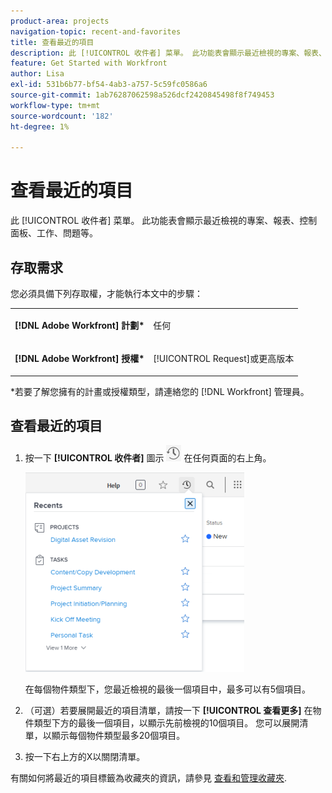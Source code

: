 ```yaml
---
product-area: projects
navigation-topic: recent-and-favorites
title: 查看最近的項目
description: 此 [!UICONTROL 收件者] 菜單。 此功能表會顯示最近檢視的專案、報表、控制面板、工作、問題等。
feature: Get Started with Workfront
author: Lisa
exl-id: 531b6b77-bf54-4ab3-a757-5c59fc0586a6
source-git-commit: 1ab76287062598a526dcf2420845498f8f749453
workflow-type: tm+mt
source-wordcount: '182'
ht-degree: 1%

---
```


# 查看最近的項目

此 [!UICONTROL 收件者] 菜單。 此功能表會顯示最近檢視的專案、報表、控制面板、工作、問題等。

## 存取需求

您必須具備下列存取權，才能執行本文中的步驟：

<table style="table-layout:auto"> 
 <col> 
 </col> 
 <col> 
 </col> 
 <tbody> 
  <tr> 
   <td role="rowheader"><strong>[!DNL Adobe Workfront] 計劃*</strong></td> 
   <td> <p>任何</p> </td> 
  </tr> 
  <tr> 
   <td role="rowheader"><strong>[!DNL Adobe Workfront] 授權*</strong></td> 
   <td> <p>[!UICONTROL Request]或更高版本</p> </td> 
  </tr> 
 </tbody> 
</table>

&#42;若要了解您擁有的計畫或授權類型，請連絡您的 [!DNL Workfront] 管理員。

## 查看最近的項目

1. 按一下 **[!UICONTROL 收件者]** 圖示 ![[!UICONTROL 收件者]](assets/recents-icon-40x43.png) 在任何頁面的右上角。

   ![收件清單](assets/recents-list-2022-350x319.png)

   在每個物件類型下，您最近檢視的最後一個項目中，最多可以有5個項目。

1. （可選）若要展開最近的項目清單，請按一下 **[!UICONTROL 查看更多]** 在物件類型下方的最後一個項目，以顯示先前檢視的10個項目。 您可以展開清單，以顯示每個物件類型最多20個項目。
1. 按一下右上方的X以關閉清單。

有關如何將最近的項目標籤為收藏夾的資訊，請參見 [查看和管理收藏夾](../../../workfront-basics/navigate-workfront/recent-and-favorites/view-and-manage-favorites.md).
